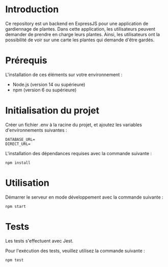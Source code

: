 # Introduction
Ce repository est un backend en ExpressJS pour une application de gardiennage de plantes. Dans cette application, les utilisateurs peuvent demander de prendre en charge leurs plantes. Ainsi, les utilisateurs ont la possibilité de voir sur une carte les plantes qui demande d'être gardés.

# Prérequis 
L'installation de ces éléments sur votre environnement : 
- Node.js (version 14 ou supérieure)
- npm (version 6 ou supérieure)

# Initialisation du projet

Créer un fichier .env à la racine du projet, et ajoutez les variables d'environnements suivantes : 
```
DATABASE_URL=
DIRECT_URL=
```
L'installation des dépendances requises avec la commande suivante : 

```
npm install
```
# Utilisation 
Démarrer le serveur en mode développement avec la commande suivante : 

```
npm start
```

# Tests
Les tests s'effectuent avec Jest. 

Pour l'exécution des tests, veuillez utilisez la commande suivante : 
```
npm test
```


